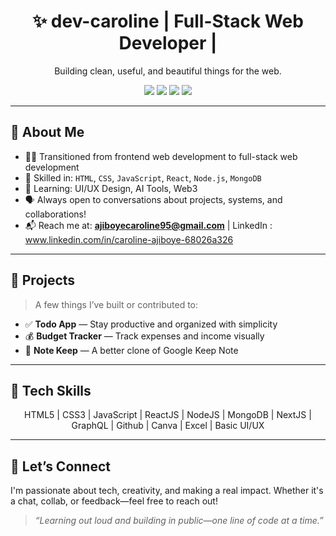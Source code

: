 <h1 align="center">✨ dev-caroline | Full-Stack Web Developer | </h1>
<p align="center">Building clean, useful, and beautiful things for the web.</p>

<p align="center">
  <a href="https://linkedin.com/in/yourprofile"><img src="https://img.shields.io/badge/LinkedIn-blue?style=flat-square&logo=linkedin" /></a>
  <a href="https://twitter.com/yourhandle"><img src="https://img.shields.io/badge/Twitter-1DA1F2?style=flat-square&logo=twitter&logoColor=white" /></a>
  <a href="mailto:youremail@example.com"><img src="https://img.shields.io/badge/Email-D14836?style=flat-square&logo=gmail&logoColor=white" /></a>
  <a href="https://yourwebsite.com"><img src="https://img.shields.io/badge/Portfolio-ff69b4?style=flat-square&logo=firefox-browser" /></a>
</p>

---

## 🌟 About Me

- 🧑‍💻 Transitioned from frontend web development to full-stack web development  
- 🔧 Skilled in: `HTML`, `CSS`, `JavaScript`, `React`, `Node.js`, `MongoDB`  
- 🌱 Learning: UI/UX Design, AI Tools, Web3  
- 🗣️ Always open to conversations about projects, systems, and collaborations!  
- 📬 Reach me at: **ajiboyecaroline95@gmail.com** | LinkedIn : www.linkedin.com/in/caroline-ajiboye-68026a326

---

## 💼 Projects

> A few things I’ve built or contributed to:
  
- ✅ **Todo App** — Stay productive and organized with simplicity  
- 💰 **Budget Tracker** — Track expenses and income visually  
- 📘 **Note Keep** — A better clone of Google Keep Note  

---

## 🧰 Tech Skills

<div align="center">
HTML5 | 
CSS3 | 
JavaScript | 
ReactJS | 
NodeJS | 
MongoDB | 
NextJS | 
GraphQL | 
Github | 
Canva | 
Excel | 
Basic UI/UX  


</div>

---

## 🤝 Let’s Connect

I'm passionate about tech, creativity, and making a real impact. Whether it's a chat, collab, or feedback—feel free to reach out!

> _“Learning out loud and building in public—one line of code at a time.”_ 






